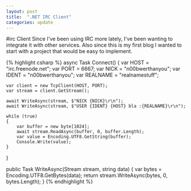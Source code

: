```yaml
---
layout: post
title:  ".NET IRC Client"
categories: update
---
```


#irc Client
Since I've been using IRC more lately, I've been wanting to integrate
it with other services. Also since this is my first blog I wanted to
start with a project that would be easy to implement.

{% highlight csharp %}
async Task Connect()
{
	var HOST = "irc.freenode.net";
	var PORT = 6667;
	var NICK = "n00bwerthanyou";
	var IDENT = "n00bwerthanyou";
	var REALNAME = "realnamestuff";
	
	var client = new TcpClient(HOST, PORT);
	var stream = client.GetStream();

	await WriteAsync(stream, $"NICK {NICK}\r\n");
	await WriteAsync(stream, $"USER {IDENT} {HOST} bla :{REALNAME}\r\n");

	while (true)
	{
		var buffer = new byte[1024];
		await stream.ReadAsync(buffer, 0, buffer.Length);
		var value = Encoding.UTF8.GetString(buffer);
		Console.Write(value);
	}
}

public Task WriteAsync(Stream stream, string data)
{
	var bytes = Encoding.UTF8.GetBytes(data);
	return stream.WriteAsync(bytes, 0, bytes.Length);
}
{% endhighlight %}
